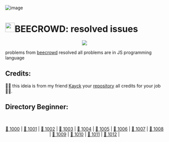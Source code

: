 ![image](https://user-images.githubusercontent.com/100028251/235229473-7b3158f1-8399-44b5-8641-9e46ad71f323.png)

# <img width="30px" src="https://user-images.githubusercontent.com/100028251/235229639-d1cbebc4-091d-4751-a573-3dc6855c9566.png">BEECROWD: resolved issues
<div align="center">
  <img src="http://img.shields.io/static/v1?label=STATUS&message=RESOLVED'S&color=ORANGE&style=flat-square&logo=status" />
</div>

problems from <a href="https://www.beecrowd.com.br/judge/en">beecrowd</a> resolved all problems are in JS programming language

## Credits: 

<p>🔔🔔 this ideia is from my friend <a href="https://github.com/KayckMatias">Kayck</a> your <a href="https://github.com/KayckMatias/solve_beecrowd">repository</a> all credits for your job🧑‍💻.</p>

## Directory Beginner:
<br>
<div align="center">

[📁 1000](https://github.com/synxther/solution_beecrowd/blob/main/BEGINNER/1000.js) |
[📁 1001](https://github.com/synxther/solution_beecrowd/blob/main/BEGINNER/1001.js) |
[📁 1002](https://github.com/synxther/solution_beecrowd/blob/main/BEGINNER/1002.js) |
[📁 1003](https://github.com/synxther/solution_beecrowd/blob/main/BEGINNER/1003.js) |
[📁 1004](https://github.com/synxther/solution_beecrowd/blob/main/BEGINNER/1004.js) |
[📁 1005](https://github.com/synxther/solution_beecrowd/blob/main/BEGINNER/1005.js) |
[📁 1006](https://github.com/synxther/solution_beecrowd/blob/main/BEGINNER/1006.js) |
[📁 1007](https://github.com/synxther/solution_beecrowd/blob/main/BEGINNER/1007.js) |
[📁 1008](https://github.com/synxther/solution_beecrowd/blob/main/BEGINNER/1008.js) |
[📁 1009](https://github.com/synxther/solution_beecrowd/blob/main/BEGINNER/1009.js) |
[📁 1010](https://github.com/synxther/solution_beecrowd/blob/main/BEGINNER/1010.js) |
[📁 1011](https://github.com/synxther/solution_beecrowd/blob/main/BEGINNER/1011.js) |
[📁 1012](https://github.com/synxther/solution_beecrowd/blob/main/BEGINNER/1012.js) |

</div>

